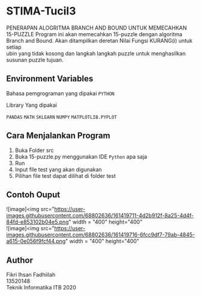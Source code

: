 
# STIMA-Tucil3
PENERAPAN ALOGRITMA BRANCH AND BOUND UNTUK MEMECAHKAN 15-PUZZLE
Program ini akan memecahkan 15-puzzle dengan algoritma Branch and Bound. Akan ditampilkan deretan Nilai Fungsi KURANG(i) untuk setiap <br />
ubin yang tidak kosong dan langkah langkah puzzle untuk menghasilkan susunan puzzle tujuan.



## Environment Variables
Bahasa pemgrograman yang dipakai
`PYTHON`

Library Yang dipakai

`PANDAS`
`MATH`
`SKLEARN`
`NUMPY`
`MATPLOTLIB.PYPLOT`


## Cara Menjalankan Program
1. Buka Folder src
2. Buka 15-puzzle.py menggunakan IDE `Python` apa saja
3. Run
4. Input file test yang akan digunakan
5. Pilihan file test dapat dilihat di folder test

## Contoh Ouput
![image]<img src="https://user-images.githubusercontent.com/68802636/161419711-4d2b912f-8a25-4d4f-84fd-e853102b04e5.png" width = "400" height="400"<br />
![image]<img src="https://user-images.githubusercontent.com/68802636/161419716-6fcc9df7-79ab-4845-a615-0e056f9fcf44.png" width = "400" height="400"


## Author
Fikri Ihsan Fadhiilah <br />
13520148 <br />
Teknik Informatika ITB 2020 <br />

